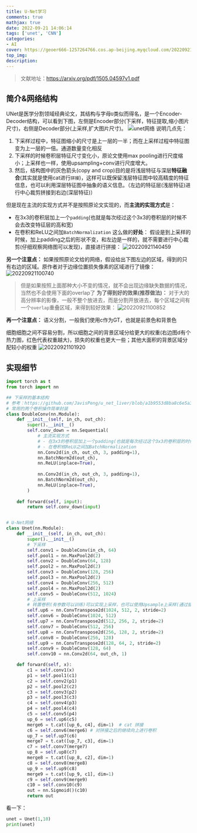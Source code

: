 ```yaml
---
title: U-Net学习
comments: true
mathjax: true
date: 2022-09-21 14:06:14
tags: ['unet', 'CNN']
categories:
- AI
cover: https://geoer666-1257264766.cos.ap-beijing.myqcloud.com/20220921095308.png
top_img:
description:
---
```

<script type="text/javascript" src="/js/src/bai.js"></script>

> 文献地址：https://arxiv.org/pdf/1505.04597v1.pdf

## 简介&网络结构
UNet是医学分割领域经典论文，其结构与字母`U`类似而得名，是一个Encoder-Decoder结构，可以看到下图，左侧是Encoder部分(下采样，特征提取,缩小图片尺寸)，右侧是Decoder部分(上采样,扩大图片尺寸)。
![unet网络](https://geoer666-1257264766.cos.ap-beijing.myqcloud.com/20220921095308.png)
说明几点先：
1. 下采样过程中，特征图缩小的尺寸是上一层的一半；而在上采样过程中特征图变为上一层的一倍。通道数量变化相反
2. 下采样的时候卷积层特征尺寸变化小，原论文使用max pooling进行尺度缩小；上采样也一样，使用upsampling+conv进行尺度增大。
3. 然后，结构图中的灰色箭头(copy and crop)目的是将浅层特征与深层**特征融合**(其实就是使用cat进行`拼接`)，这样可以既保留浅层特征图中较高精度的特征信息，也可以利用深层特征图中抽象的语义信息。（左边的特征层(浅层特征)进行中心裁剪拼接到右边(深层特征)）


但是现在主流的实现方式并不是按照原论文实现的，而**主流的实现方式**是：
- 在3x3的卷积层加上一个`padding`(也就是每次经过这个3x3的卷积层的时候不会去改变特征层的高和宽)
- 在卷积和ReLU之间加`BatchNormalization`
这么做的**好处**：
假设是到上采样的时候，加上padding之后的形状不变，和左边是一样的，就不需要进行中心裁剪(仔细观察网络图可以发现)，直接进行拼接：
![20220921140459](https://geoer666-1257264766.cos.ap-beijing.myqcloud.com/20220921140459.png)


**另一个注意点：**
如果按照原论文给的网络，假设给出下图左边的区域，得到的只有右边的区域。原作者对于边缘位置损失像素的区域进行了镜像：
![20220921100740](https://geoer666-1257264766.cos.ap-beijing.myqcloud.com/20220921100740.png)

> 但是如果按照上面那种大小不变的情况，就不会出现边缘缺失数据的情况，当然也不会使用下面的overlap了
**为了得到好的效果(推荐做法)：**
对于大的高分辨率的影像，一般不整个放进去，而是分割开放进去，每个区域之间有一个`overlap`重叠区域，来得到较好效果：
![20220921100852](https://geoer666-1257264766.cos.ap-beijing.myqcloud.com/20220921100852.png)


**再一个注意点：**
语义分割，一般我们使用c作为GT，也就是前景色和背景色


细胞细胞之间不容易分割，所以细胞之间的背景区域分给更大的权重(右边图d有个热力图，红色代表权重越大)，损失的权重也更大一些；其他大面积的背景区域分配较小的权重
![20220921101920](https://geoer666-1257264766.cos.ap-beijing.myqcloud.com/20220921101920.png)


## 实现细节
```python
import torch as t
from torch import nn

## 下采样的基本结构
# 参考：https://github.com/JavisPeng/u_net_liver/blob/a1b9553d8ba8c6e5a3d4c5fabd387e130e60a072/dataset.py#L16
# 常用的两个卷积操作简单封装
class DoubleConv(nn.Module):
    def __init__(self, in_ch, out_ch):
        super().__init__()
        self.conv_down = nn.Sequential(
            # 主流实现方式
            # - 在3x3的卷积层加上一个padding(也就是每次经过这个3x3的卷积层的时候不会去改变特征层的高和宽)
            # - 在卷积核ReLU之间加BatchNormalization
            nn.Conv2d(in_ch, out_ch, 3, padding=1),
            nn.BatchNorm2d(out_ch),
            nn.ReLU(inplace=True),
            
            nn.Conv2d(in_ch, out_ch, 3, padding=1),
            nn.BatchNorm2d(out_ch),
            nn.ReLU(inplace=True),
        )
        
    def forward(self, input):
        return self.conv_down(input)


# U-Net网络
class Unet(nn.Module):
    def __init__(self, in_ch, out_ch):
        super().__init__()
        # 下采样
        self.conv1 = DoubleConv(in_ch, 64)
        self.pool1 = nn.MaxPool2d(2)
        self.conv2 = DoubleConv(64, 128)
        self.pool2 = nn.MaxPool2d(2)
        self.conv3 = DoubleConv(128, 256)
        self.pool3 = nn.MaxPool2d(2)
        self.conv4 = DoubleConv(256, 512)
        self.pool4 = nn.MaxPool2d(2)
        self.conv5 = DoubleConv(512, 1024)
        # 上采样
        # 转置卷积(有参数可以训练)可以实现上采样，也可以使用Upsample上采样(通过插值完成，没有训练参数，速度更快)(保证k=stride,stride即上采样倍数)
        self.up6 = nn.ConvTranspose2d(1024, 512, 2, stride=2)
        self.conv6 = DoubleConv(1024, 512)
        self.up7 = nn.ConvTranspose2d(512, 256, 2, stride=2)
        self.conv7 = DoubleConv(512, 256)
        self.up8 = nn.ConvTranspose2d(256, 128, 2, stride=2)
        self.conv8 = DoubleConv(256, 128)
        self.up9 = nn.ConvTranspose2d(128, 64, 2, stride=2)
        self.conv9 = DoubleConv(128, 64)
        self.conv10 = nn.Conv2d(64, out_ch, 1)

    def forward(self, x):
        c1 = self.conv1(x)
        p1 = self.pool1(c1)
        c2 = self.conv2(p1)
        p2 = self.pool2(c2)
        c3 = self.conv3(p2)
        p3 = self.pool3(c3)
        c4 = self.conv4(p3)
        p4 = self.pool4(c4)
        c5 = self.conv5(p4)
        up_6 = self.up6(c5)
        merge6 = t.cat([up_6, c4], dim=1)  # cat 拼接
        c6 = self.conv6(merge6) # 对拼接之后的继续向上进行卷积
        up_7 = self.up7(c6)
        merge7 = t.cat([up_7, c3], dim=1)
        c7 = self.conv7(merge7)
        up_8 = self.up8(c7)
        merge8 = t.cat([up_8, c2], dim=1)
        c8 = self.conv8(merge8)
        up_9 = self.up9(c8)
        merge9 = t.cat([up_9, c1], dim=1)
        c9 = self.conv9(merge9)
        c10 = self.conv10(c9)
        out = nn.Sigmoid()(c10)
        return out

```

看一下：
```python
unet = Unet(1,10)
print(unet)
```















